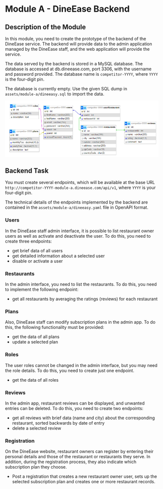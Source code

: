 # Module A - DineEase Backend

## Description of the Module
In this module, you need to create the prototype of the backend of the DineEase service. The backend will provide data to the admin application managed by the DineEase staff, and the web application will provide the service.

The data served by the backend is stored in a MySQL database. The database is accessed at db.dineease.com, port 3306, with the username and password provided. The database name is `competitor-YYYY`, where `YYYY` is the four-digit pin.

The database is currently empty. Use the given SQL dump in `assets/module-a/dineeasy.sql` to import the data.

![DineEase](assets/images/db-diagram.png)

## Backend Task

You must create several endpoints, which will be available at the base URL `http://competitor-YYYY-module-a.dineease.com/api/v1`,  where `YYYY` is your four-digit pin.

The technical details of the endpoints implemented by the backend are contained in the `assets/module-a/dineeasy.yaml` file in OpenAPI format. 

### Users

In the DineEase staff admin interface, it is possible to list restaurant owner users as well as activate and deactivate the user.
To do this, you need to create three endpoints:

- get brief data of all users 
- get detailed information about a selected user
- disable or activate a user

### Restaurants

In the admin interface, you need to list the restaurants. To do this, you need to implement the following endpoint:

- get all restaurants by averaging the ratings (reviews) for each restaurant

### Plans

Also, DineEase staff can modify subscription plans in the admin app. To do this, the following functionality must be provided:

- get the data of all plans
- update a selected plan

### Roles

The user roles cannot be changed in the admin interface, but you may need the role details. To do this, you need to create just one endpoint.

- get the data of all roles

### Reviews

In the admin app, restaurant reviews can be displayed, and unwanted entries can be deleted. To do this, you need to create two endpoints:

- get all reviews with brief data (name and city) about the corresponding restaurant, sorted backwards by date of entry
- delete a selected review

### Registration

On the DineEase website, restaurant owners can register by entering their personal details and those of the restaurant or restaurants they serve. In addition, during the registration process, they also indicate which subscription plan they choose.

- Post a registration that creates a new restaurant owner user, sets up the selected subscription plan and creates one or more restaurant records.


